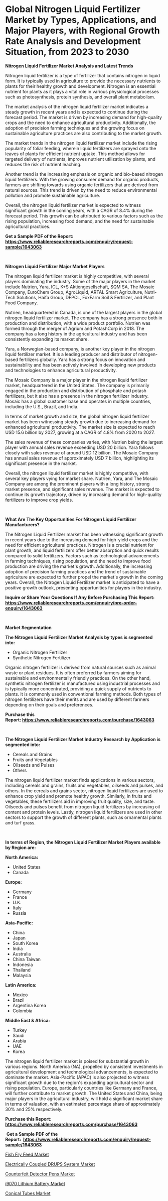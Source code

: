 <p><h1>Global Nitrogen Liquid Fertilizer Market by Types, Applications, and Major Players, with Regional Growth Rate Analysis and Development Situation, from 2023 to 2030</h1></p><p><strong>Nitrogen Liquid Fertilizer Market Analysis and Latest Trends</strong></p>
<p><p>Nitrogen liquid fertilizer is a type of fertilizer that contains nitrogen in liquid form. It is typically used in agriculture to provide the necessary nutrients to plants for their healthy growth and development. Nitrogen is an essential nutrient for plants as it plays a vital role in various physiological processes such as photosynthesis, protein synthesis, and overall plant metabolism.</p><p>The market analysis of the nitrogen liquid fertilizer market indicates a steady growth in recent years and is expected to continue during the forecast period. The market is driven by increasing demand for high-quality crops and the need to enhance agricultural productivity. Additionally, the adoption of precision farming techniques and the growing focus on sustainable agriculture practices are also contributing to the market growth.</p><p>The market trends in the nitrogen liquid fertilizer market include the rising popularity of foliar feeding, wherein liquid fertilizers are sprayed onto the leaves of plants for efficient nutrient uptake. This method allows for targeted delivery of nutrients, improves nutrient utilization by plants, and reduces the risk of nutrient leaching.</p><p>Another trend is the increasing emphasis on organic and bio-based nitrogen liquid fertilizers. With the growing consumer demand for organic products, farmers are shifting towards using organic fertilizers that are derived from natural sources. This trend is driven by the need to reduce environmental pollution and promote sustainable agriculture.</p><p>Overall, the nitrogen liquid fertilizer market is expected to witness significant growth in the coming years, with a CAGR of 8.4% during the forecast period. This growth can be attributed to various factors such as the rising population, increasing food demand, and the need for sustainable agricultural practices.</p></p>
<p><strong>Get a Sample PDF of the Report:&nbsp; <a href="https://www.reliableresearchreports.com/enquiry/request-sample/1643063">https://www.reliableresearchreports.com/enquiry/request-sample/1643063</a></strong></p>
<p>&nbsp;</p>
<p><strong>Nitrogen Liquid Fertilizer Major Market Players</strong></p>
<p><p>The nitrogen liquid fertilizer market is highly competitive, with several players dominating the industry. Some of the major players in the market include Nutrien, Yara, ICL, K+S Aktiengesellschaft, SQM SA, The Mosaic Company, EuroChem Group, AgroLiquid, ARTAL Smart Agriculture, Nutri-Tech Solutions, Haifa Group, DFPCL, FoxFarm Soil & Fertilizer, and Plant Food Company.</p><p>Nutrien, headquartered in Canada, is one of the largest players in the global nitrogen liquid fertilizer market. The company has a strong presence both in production and distribution, with a wide product portfolio. Nutrien was formed through the merger of Agrium and PotashCorp in 2018. The company has a long history in the agricultural industry and has been consistently expanding its market share.</p><p>Yara, a Norwegian-based company, is another key player in the nitrogen liquid fertilizer market. It is a leading producer and distributor of nitrogen-based fertilizers globally. Yara has a strong focus on innovation and sustainability and has been actively involved in developing new products and technologies to enhance agricultural productivity.</p><p>The Mosaic Company is a major player in the nitrogen liquid fertilizer market, headquartered in the United States. The company is primarily engaged in the production and distribution of phosphate and potash fertilizers, but it also has a presence in the nitrogen fertilizer industry. Mosaic has a global customer base and operates in multiple countries, including the U.S., Brazil, and India.</p><p>In terms of market growth and size, the global nitrogen liquid fertilizer market has been witnessing steady growth due to increasing demand for enhanced agricultural productivity. The market size is expected to reach USD 15.6 billion by 2027, growing at a CAGR of 4.8% from 2020 to 2027.</p><p>The sales revenue of these companies varies, with Nutrien being the largest player with annual sales revenue exceeding USD 20 billion. Yara follows closely with sales revenue of around USD 12 billion. The Mosaic Company has annual sales revenue of approximately USD 7 billion, highlighting its significant presence in the market.</p><p>Overall, the nitrogen liquid fertilizer market is highly competitive, with several key players vying for market share. Nutrien, Yara, and The Mosaic Company are among the prominent players with a long history, strong market presence, and significant sales revenue. The market is expected to continue its growth trajectory, driven by increasing demand for high-quality fertilizers to improve crop yields.</p></p>
<p>&nbsp;</p>
<p><strong>What Are The Key Opportunities For Nitrogen Liquid Fertilizer Manufacturers?</strong></p>
<p><p>The Nitrogen Liquid Fertilizer market has been witnessing significant growth in recent years due to the increasing demand for high-yield crops and the need for efficient agricultural practices. Nitrogen is a crucial nutrient for plant growth, and liquid fertilizers offer better absorption and quick results compared to solid fertilizers. Factors such as technological advancements in farming techniques, rising population, and the need to improve food production are driving the market's growth. Additionally, the increasing adoption of precision farming practices and the trend of sustainable agriculture are expected to further propel the market's growth in the coming years. Overall, the Nitrogen Liquid Fertilizer market is anticipated to have a positive growth outlook, presenting opportunities for players in the industry.</p></p>
<p><strong>Inquire or Share Your Questions If Any Before Purchasing This Report: <a href="https://www.reliableresearchreports.com/enquiry/pre-order-enquiry/1643063">https://www.reliableresearchreports.com/enquiry/pre-order-enquiry/1643063</a></strong></p>
<p>&nbsp;</p>
<p><strong>Market Segmentation</strong></p>
<p><strong>The Nitrogen Liquid Fertilizer Market Analysis by types is segmented into:</strong></p>
<p><ul><li>Organic Nitrogen Fertilizer</li><li>Synthetic Nitrogen Fertilizer</li></ul></p>
<p><p>Organic nitrogen fertilizer is derived from natural sources such as animal waste or plant residues. It is often preferred by farmers aiming for sustainable and environmentally friendly practices. On the other hand, synthetic nitrogen fertilizer is manufactured using industrial processes and is typically more concentrated, providing a quick supply of nutrients to plants. It is commonly used in conventional farming methods. Both types of nitrogen fertilizers have their merits and are used by different farmers depending on their goals and preferences.</p></p>
<p><strong>Purchase this Report:&nbsp;<a href="https://www.reliableresearchreports.com/purchase/1643063">https://www.reliableresearchreports.com/purchase/1643063</a></strong></p>
<p>&nbsp;</p>
<p><strong>The Nitrogen Liquid Fertilizer Market Industry Research by Application is segmented into:</strong></p>
<p><ul><li>Cereals and Grains</li><li>Fruits and Vegetables</li><li>Oilseeds and Pulses</li><li>Others</li></ul></p>
<p><p>The nitrogen liquid fertilizer market finds applications in various sectors, including cereals and grains, fruits and vegetables, oilseeds and pulses, and others. In the cereals and grains sector, nitrogen liquid fertilizers are used to enhance crop yield and promote healthy growth. Similarly, in fruits and vegetables, these fertilizers aid in improving fruit quality, size, and taste. Oilseeds and pulses benefit from nitrogen liquid fertilizers by increasing oil content and protein levels. Lastly, nitrogen liquid fertilizers are used in other sectors to support the growth of different plants, such as ornamental plants and turf grass.</p></p>
<p>&nbsp;</p>
<p><strong>In terms of Region, the Nitrogen Liquid Fertilizer Market Players available by Region are:</strong></p>
<p>
    <p> <strong> North America: </strong>
        <ul>
            <li>United States</li>
            <li>Canada</li>
        </ul>
        </p> 
    <p> <strong> Europe: </strong>
        <ul>
            <li>Germany</li>
            <li>France</li>
            <li>U.K.</li>
            <li>Italy</li>
            <li>Russia</li>
        </ul>
        </p> 
    <p> <strong> Asia-Pacific: </strong>
        <ul>
            <li>China</li>
            <li>Japan</li>
            <li>South Korea</li>
            <li>India</li>
            <li>Australia</li>
            <li>China Taiwan</li>
            <li>Indonesia</li>
            <li>Thailand</li>
            <li>Malaysia</li>
        </ul>
        </p> 
    <p> <strong> Latin America: </strong>
        <ul>
            <li>Mexico</li>
            <li>Brazil</li>
            <li>Argentina Korea</li>
            <li>Colombia</li>
        </ul>
        </p> 
    <p> <strong> Middle East & Africa: </strong>
        <ul>
            <li>Turkey</li>
            <li>Saudi</li>
            <li>Arabia</li>
            <li>UAE</li>
            <li>Korea</li>
        </ul>
    </p>
    </p>
<p><p>The nitrogen liquid fertilizer market is poised for substantial growth in various regions. North America (NA), propelled by consistent investments in agricultural development and technological advancements, is expected to dominate the market. Asia-Pacific (APAC) is also projected to witness significant growth due to the region's expanding agricultural sector and rising population. Europe, particularly countries like Germany and France, will further contribute to market growth. The United States and China, being major players in the agricultural industry, will hold a significant market share in terms of valuation, with an estimated percentage share of approximately 30% and 25% respectively.</p></p>
<p><strong>Purchase this Report: <a href="https://www.reliableresearchreports.com/purchase/1643063">https://www.reliableresearchreports.com/purchase/1643063</a></strong></p>
<p>&nbsp;<strong>Get a Sample PDF of the Report:&nbsp;&nbsp;<a href="https://www.reliableresearchreports.com/enquiry/request-sample/1643063">https://www.reliableresearchreports.com/enquiry/request-sample/1643063</a></strong></p>
<p><strong></strong></p>
<p><p><a href="https://github.com/zebdakicsin/Market-Research-Report-List-1/blob/main/fish-fry-feed-market.md">Fish Fry Feed Market</a></p><p><a href="https://www.linkedin.com/pulse/electrically-coupled-drups-system-market-insights-players-rgjye/">Electrically Coupled DRUPS System Market</a></p><p><a href="https://medium.com/@kyliemorgan1913/counterfeit-detector-pens-market-outlook-industry-overview-and-forecast-2023-to-2030-18306c396317">Counterfeit Detector Pens Market</a></p><p><a href="https://www.linkedin.com/pulse/i9070-lithium-battery-market-share-amp-new-trends-analysis-wipue/">i9070 Lithium Battery Market</a></p><p><a href="https://medium.com/@kejsioni/conical-tubes-market-outlook-industry-overview-and-forecast-2023-to-2030-8e28383f7747">Conical Tubes Market</a></p></p>